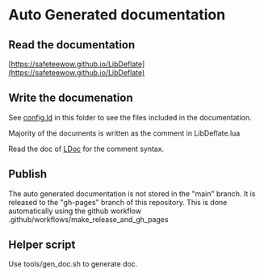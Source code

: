 # Auto Generated documentation

## Read the documentation

[https://safeteewow.github.io/LibDeflate](https://safeteewow.github.io/LibDeflate)

## Write the documenation

See [config.ld](config.ld) in this folder to see the files included in the documentation.

Majority of the documents is written as the comment in LibDeflate.lua

Read the doc of [LDoc](https://stevedonovan.github.io/ldoc/manual/doc.md.html) for the comment syntax.

## Publish

The auto generated documentation is not stored in the "main" branch.
It is released to the "gh-pages" branch of this repository. This is done
automatically using the github workflow .github/workflows/make_release_and_gh_pages

## Helper script

Use tools/gen_doc.sh to generate doc.
